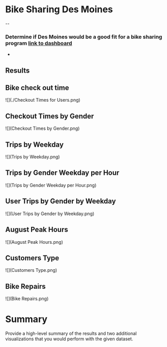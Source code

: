 # Bike Sharing Des Moines 
--


### Determine if Des Moines would be a good fit for a bike sharing program [link to dashboard](https://github.com/jmarrujo31/bikesharing)
-


## Results

## Bike check out time
![](./Checkout Times for Users.png)

## Checkout Times by Gender
![](Checkout Times by Gender.png)

## Trips by Weekday
![](Trips by Weekday.png)

## Trips by Gender Weekday per Hour
![](Trips by Gender Weekday per Hour.png)

## User Trips by Gender by Weekday
![](User Trips by Gender by Weekday.png)

## August Peak Hours
![](August Peak Hours.png)

## Customers Type
![](Customers Type.png)

## Bike Repairs
![](Bike Repairs.png)


# Summary

Provide a high-level summary of the results and two additional visualizations that you would perform with the given dataset.



